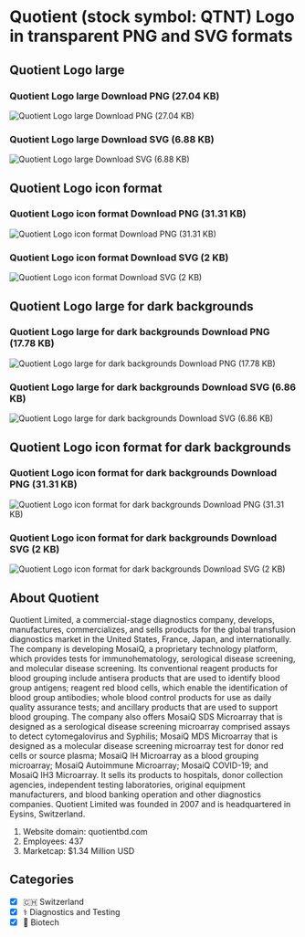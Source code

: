 # Quotient (stock symbol: QTNT) Logo in transparent PNG and SVG formats

## Quotient Logo large

### Quotient Logo large Download PNG (27.04 KB)

![Quotient Logo large Download PNG (27.04 KB)](/img/orig/QTNT_BIG-22eff0e2.png)

### Quotient Logo large Download SVG (6.88 KB)

![Quotient Logo large Download SVG (6.88 KB)](/img/orig/QTNT_BIG-beb6dda0.svg)

## Quotient Logo icon format

### Quotient Logo icon format Download PNG (31.31 KB)

![Quotient Logo icon format Download PNG (31.31 KB)](/img/orig/QTNT-431e87e3.png)

### Quotient Logo icon format Download SVG (2 KB)

![Quotient Logo icon format Download SVG (2 KB)](/img/orig/QTNT-76bfa9b6.svg)

## Quotient Logo large for dark backgrounds

### Quotient Logo large for dark backgrounds Download PNG (17.78 KB)

![Quotient Logo large for dark backgrounds Download PNG (17.78 KB)](/img/orig/QTNT_BIG.D-2d873b0d.png)

### Quotient Logo large for dark backgrounds Download SVG (6.86 KB)

![Quotient Logo large for dark backgrounds Download SVG (6.86 KB)](/img/orig/QTNT_BIG.D-44852b60.svg)

## Quotient Logo icon format for dark backgrounds

### Quotient Logo icon format for dark backgrounds Download PNG (31.31 KB)

![Quotient Logo icon format for dark backgrounds Download PNG (31.31 KB)](/img/orig/QTNT.D-cfac9cd4.png)

### Quotient Logo icon format for dark backgrounds Download SVG (2 KB)

![Quotient Logo icon format for dark backgrounds Download SVG (2 KB)](/img/orig/QTNT.D-35dd7d64.svg)

## About Quotient

Quotient Limited, a commercial-stage diagnostics company, develops, manufactures, commercializes, and sells products for the global transfusion diagnostics market in the United States, France, Japan, and internationally. The company is developing MosaiQ, a proprietary technology platform, which provides tests for immunohematology, serological disease screening, and molecular disease screening. Its conventional reagent products for blood grouping include antisera products that are used to identify blood group antigens; reagent red blood cells, which enable the identification of blood group antibodies; whole blood control products for use as daily quality assurance tests; and ancillary products that are used to support blood grouping. The company also offers MosaiQ SDS Microarray that is designed as a serological disease screening microarray comprised assays to detect cytomegalovirus and Syphilis; MosaiQ MDS Microarray that is designed as a molecular disease screening microarray test for donor red cells or source plasma; MosaiQ IH Microarray as a blood grouping microarray; MosaiQ Autoimmune Microarray; MosaiQ COVID-19; and MosaiQ IH3 Microarray. It sells its products to hospitals, donor collection agencies, independent testing laboratories, original equipment manufacturers, and blood banking operation and other diagnostics companies. Quotient Limited was founded in 2007 and is headquartered in Eysins, Switzerland.

1. Website domain: quotientbd.com
2. Employees: 437
3. Marketcap: $1.34 Million USD


## Categories
- [x] 🇨🇭 Switzerland
- [x] ⚕️ Diagnostics and Testing
- [x] 🧬 Biotech
